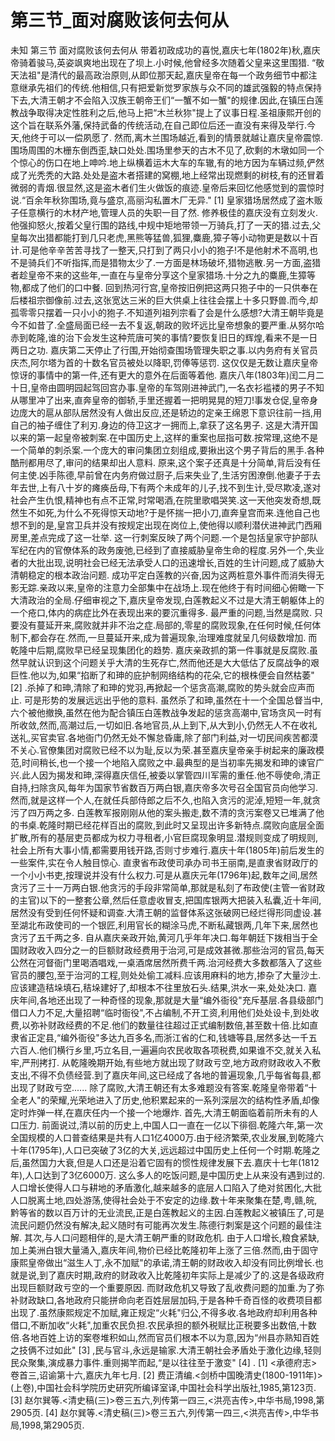 # 第三节_面对腐败该何去何从

未知
第三节
面对腐败该何去何从
带着初政成功的喜悦,嘉庆七年(1802年)秋,嘉庆帝骑着骏马,英姿飒爽地出现在了坝上.小时候,他曾经多次随着父皇来这里围猎.
“敬天法祖"是清代的最高政治原则,从即位那天起,嘉庆皇帝在每一个政务细节中都注意继承先祖们的传统.他相信,只有把爱新觉罗家族与众不同的雄武强毅的特点保持下去,大清王朝才不会陷入汉族王朝帝王们“一蟹不如一蟹"的规律.因此,在镇压白莲教战争取得决定性胜利之后,他马上把“木兰秋狝"提上了议事日程.圣祖康熙开创的这个旨在联系外藩,保持武备的传统活动,在自己即位后还一直没有来得及举行.今天,他终于可以一偿夙愿了.
然而,离木兰围场越近,看到的情景就越让嘉庆皇帝震惊.围场周围的木栅东倒西歪,缺口处处.围场里参天的古木不见了,砍剩的木墩如同一个个惊心的伤口在地上呻吟.地上纵横着运木大车的车辙,有的地方因为车辆过频,俨然成了光秃秃的大路.处处是盗木者搭建的窝棚,地上经常出现燃剩的树枝,有的还冒着微弱的青烟.很显然,这是盗木者们生火做饭的痕迹.皇帝后来回忆他感觉到的震惊时说.“百余年秋狝围场,竟与盛京,高丽沟私置木厂无异."
[1]
皇家猎场居然成了盗木贩子任意横行的木材产地,管理人员的失职一目了然.
修养极佳的嘉庆没有立刻发火.他强抑怒火,按着父皇行围的路线,中规中矩地带领一万骑兵,打了一天的猎.过去,父皇每次出猎都能打到几只老虎,黑熊等猛兽,狐狸,麋鹿,獐子等小动物更是数以十百计.可是他辛辛苦苦寻找了一整天,只打到了两只小小的狍子!不是他射术不高明,也不是骑兵们不听指挥,而是猎物太少了.一方面是林场破坏,猎物逃散.另一方面,盗猎者趁皇帝不来的这些年,一直在与皇帝分享这个皇家猎场.十分之九的麋鹿,生獐等物,都成了他们的口中餐.
回到热河行宫,皇帝按旧例把这两只狍子中的一只供奉在后楼祖宗御像前.过去,这张宽达三米的巨大供桌上往往会摆上十多只野兽.而今,却孤零零只摆着一只小小的狍子.不知道列祖列宗看了会是什么感想?大清王朝毕竟是今不如昔了.全盛局面已经一去不复返,朝政的败坏远比皇帝想象的要严重.从努尔哈赤到乾隆,谁的治下会发生这种荒唐可笑的事情?要恢复旧日的辉煌,看来不是一日两日之功.
嘉庆第二天停止了行围,开始彻查围场管理失职之事.以内务府有关官员庆杰,阿尔塔为首的十数名官员被处以降职,罚俸等惩罚.
这仅仅是无数让嘉庆皇帝惊讶的事情中的第一件,还有更大的意外在后面等着他.
嘉庆八年(1803年)闰二月二十日,皇帝由圆明园起驾回宫办事.皇帝的车驾刚进神武门,一名衣衫褴褛的男子不知从哪里冲了出来,直奔皇帝的御轿,手里还握着一把明晃晃的短刀!事发仓促,皇帝身边庞大的扈从部队居然没有人做出反应,还是轿边的定亲王绵恩下意识往前一挡,用自己的袖子缠住了利刃.身边的侍卫这才一拥而上,拿获了这名男子.
这是大清开国以来的第一起皇帝被刺案.在中国历史上,这样的重案也屈指可数.按常理,这绝不是一个简单的刺杀案.一个庞大的审问集团立刻组成,要揪出这个男子背后的黑手.各种酷刑都用尽了,审问的结果却出人意料.
原来,这个案子还真是十分简单,背后没有任何主使.凶手陈德,早前曾在内务府做过厨子,后来失业了,生活穷困潦倒.他妻子于去年去世,上有八十岁的瘫痪岳母,下有两个未成年的儿子,找不到生计,受尽欺凌,遂对社会产生仇恨,精神也有点不正常,时常喝酒,在院里歌唱哭笑.这一天他突发奇想,既然生不如死,为什么不死得惊天动地?于是怀揣一把小刀,直奔皇宫而来.连他自己也想不到的是,皇宫卫兵并没有按规定出现在岗位上,使他得以顺利潜伏进神武门西厢房里,差点完成了这一壮举.
这一行刺案反映了两个问题.一个是包括皇家守护部队军纪在内的官僚体系的政务废弛,已经到了直接威胁皇帝生命的程度.另外一个,失业者的大批出现,说明社会已经无法承受人口的迅速增长,百姓的生计问题,成了威胁大清朝稳定的根本政治问题.
成功平定白莲教的兴奋,因为这两桩意外事件而消失得无影无踪.亲政以来,皇帝的注意力全部集中在战场上.现在他终于有时间细心俯瞰一下大清政治的全局.仔细审视之下,嘉庆皇帝发现,白莲教起义不过是大清王朝躯体上的一个疮口,体内的病症比外在表现出来的要沉重得多.
最严重的问题,当然是腐败.
只要没有蔓延开来,腐败就并非不治之症.局部的,零星的腐败现象,在任何时候,任何体制下,都会存在.然而,一旦蔓延开来,成为普遍现象,治理难度就呈几何级数增加.
而乾隆中后期,腐败早已经呈现集团化的趋势.
嘉庆亲政抓的第一件事就是反腐败.虽然早就认识到这个问题关乎大清的生死存亡,然而他还是大大低估了反腐战争的艰巨性.他以为,如果“掐断了和珅的庇护制网络结构的花朵,它的根株便会自然枯萎"
[2]
.杀掉了和珅,清除了和珅的党羽,再掀起一个惩贪高潮,腐败的势头就会应声而止.
可是形势的发展远远出乎他的意料.
虽然杀了和珅,虽然在十一个全国总督当中,六个被他撤换,虽然在他为配合镇压白莲教战争发起的惩贪高潮中,官场贪风一时有所收敛,然而,高潮过后,一切如旧.各地官员,从上到下,从大到小,仍然无人不在收礼送礼,买官卖官.各地衙门仍然无处不懈怠昏庸,除了部门利益,对一切民间疾苦都漠不关心.官僚集团对腐败已经不以为耻,反以为荣.甚至嘉庆皇帝亲手树起来的廉政模范,时间稍长,也一个接一个地陷入腐败之中.最典型的是当初率先揭发和珅的谏官广兴.此人因为揭发和珅,深得嘉庆信任,被委以掌管四川军需的重任.他不辱使命,清正自持,扫除贪风,每年为国家节省数百万两白银,嘉庆帝多次号召全国官员向他学习.然而,就是这样一个人,在就任兵部侍郎之后不久,也陷入贪污的泥淖,短短一年,就贪污了四万两之多.
白莲教军报刚刚从他的案头搬走,数不清的贪污案卷又已堆满了他的书桌.乾隆时期已经花样百出的腐败,到此时又呈现出许多新特点.腐败向底层全面扩散,所有的基层吏员都成为权力寻租者,小官巨腐现象明显.潜规则变成了明规则,社会上所有大事小情,都需要用钱开路,否则寸步难行.嘉庆十年(1805年)前后发生的一些案件,实在令人触目惊心.
直隶省布政使司承办司书王丽南,是直隶省财政厅的一个小小书吏,按理说并没有什么权力.可是从嘉庆元年(1796年)起,数年之间,居然贪污了三十一万两白银.他贪污的手段非常简单,那就是私刻了布政使(主管一省财政的主官)以下的一整套公章,然后任意虚收冒支,把国库银两大把装入私囊,近十年间,居然没有受到任何怀疑和调查.大清王朝的监督体系这张破网已经烂得形同虚设.甚至湖北布政使司的一个银匠,利用官长的糊涂马虎,不断私藏银两,几年下来,居然也贪污了五千两之多.
自从嘉庆亲政开始,黄河几乎年年决口.每年朝廷下拨相当于全国财政收入四分之一的巨额财政经费用于治河,可是成效甚微.那些治河的官员,每天公然在河督衙门里喝酒唱戏,一桌酒席居然所费千两.治河经费大多数都落入了这些官员的腰包,至于治河的工程,则处处偷工减料.应该用麻料的地方,掺杂了大量沙土.应该建造秸垛填石,秸垛建好了,却根本不往里放石头.结果,洪水一来,处处决口.
嘉庆年间,各地还出现了一种奇怪的现象,那就是大量“编外衙役"充斥基层.各县级部门借口人力不足,大量招聘“临时衙役",不占编制,不开工资,利用他们处处设卡,到处收费,以弥补财政经费的不足.他们的数量往往超过正式编制数倍,甚至数十倍.比如直隶省正定县,“编外衙役"多达九百多名,而浙江省的仁和,钱塘等县,居然多达一千五六百人.他们横行乡里,巧立名目,一遍遍向农民收取各项税费,如果谁不交,就关入私牢,严刑拷打.
从乾隆晚期开始,有些地方就出现了财政亏空,地方政府财政收入不敷支出,不得不负债经营.到了嘉庆年间,这已经成了各地的普遍现象,几乎每省每县,都出现了财政亏空......
除了腐败,大清王朝还有太多难题没有答案.乾隆皇帝带着“十全老人"的荣耀,光荣地进入了历史,他积累起来的一系列深层次的结构性矛盾,却像定时炸弹一样,在嘉庆任内一个接一个地爆炸.
首先,大清王朝面临着前所未有的人口压力.
前面说过,清以前的历史上,中国人口一直在一亿以下徘徊.乾隆六年,第一次全国规模的人口普查结果是共有人口1亿4000万.由于经济繁荣,农业发展,到乾隆六十年(1795年),人口已突破了3亿的大关,远远超过中国历史上任何一个时期.乾隆之后,虽然国力大衰,但是人口还是沿着它固有的惯性规律发展下去.嘉庆十七年(1812年),人口达到了3亿6000万.
这么多人的吃饭问题,是中国历史上从来没有遇到过的.人口增长使得人口与耕地的矛盾激化,越来越多的底层人口陷入了绝对贫困化,大批人口脱离土地,四处游荡,使得社会处于不安定的边缘.数十年来聚集在楚,粤,赣,皖,黔等省的数以百万计的无业流民,正是白莲教起义的主因.白莲教起义被镇压了,可是流民问题仍然没有解决,起义随时有可能再次发生.陈德行刺案是这个问题的最佳注解.
其次,与人口问题相伴的,是大清王朝严重的财政危机.
由于人口增长,粮食紧缺,加上美洲白银大量涌入,嘉庆年间,物价已经比乾隆初年上涨了三倍.然而,由于固守康熙皇帝做出“滋生人丁,永不加赋"的承诺,清王朝的财政收入却没有同比例增长.也就是说,到了嘉庆时期,政府的财政收入比乾隆初年实际上是减少了的.这是各级政府出现巨额财政亏空的一个重要原因.
而财政危机又导致了乱收费问题的加重.为了弥补财政缺口,各地政府只能拼命向老百姓层层加码,于是各种千奇百怪的收费项目都出现了.虽然康熙规定不加赋,雍正规定“火耗"归公,不得多收.各地政府却利用各种借口,不断加收“火耗",加重农民负担.农民承担的额外税赋比正税要多出数倍,十数倍.各地百姓上访的案卷堆积如山,然而官员们根本不以为意,因为“州县亦熟知百姓之技俩不过如此"
[3]
,民与官斗,永远是输家.大清王朝社会矛盾处于激化边缘,轻则民众聚集,演成暴力事件.重则揭竿而起,“是以往往至于激变"
[4]
.
[1]
<承德府志>卷首三,诏谕第十六,嘉庆九年七月.
[2]
费正清编.<剑桥中国晚清史(1800-1911年)>(上卷),中国社会科学院历史研究所编译室译,中国社会科学出版社,1985,第123页.
[3]
赵尔巽等.<清史稿(三)>卷三五六,列传第一四三,<洪亮吉传>,中华书局,1998,第2905页.
[4]
赵尔巽等.<清史稿(三)>卷三五六,列传第一四三,<洪亮吉传>,中华书局,1998,第2905页.